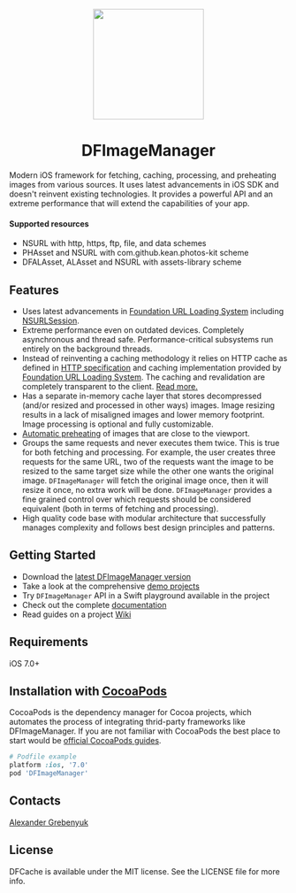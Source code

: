 <p align="center"><img src="https://cloud.githubusercontent.com/assets/1567433/5850067/82dd907c-a192-11e4-9735-52401d761b29.png" height="200"/>

</p>
<h1 align="center">DFImageManager</h1>

Modern iOS framework for fetching, caching, processing, and preheating images from various sources. It uses latest advancements in iOS SDK and doesn't reinvent existing technologies. It provides a powerful API and an extreme performance that will extend the capabilities of your app.

#### Supported resources
- NSURL with http, https, ftp, file, and data schemes
- PHAsset and NSURL with com.github.kean.photos-kit scheme
- DFALAsset, ALAsset and NSURL with assets-library scheme

## Features
- Uses latest advancements in [Foundation URL Loading System](https://developer.apple.com/library/mac/documentation/Cocoa/Conceptual/URLLoadingSystem/URLLoadingSystem.html) including [NSURLSession](https://developer.apple.com/library/ios/documentation/Foundation/Reference/NSURLSession_class/).
- Extreme performance even on outdated devices. Completely asynchronous and thread safe. Performance-critical subsystems run entirely on the background threads.
- Instead of reinventing a caching methodology it relies on HTTP cache as defined in [HTTP specification](https://tools.ietf.org/html/rfc7234) and caching implementation provided by [Foundation URL Loading System](https://developer.apple.com/library/mac/documentation/Cocoa/Conceptual/URLLoadingSystem/URLLoadingSystem.html). The caching and revalidation are completely transparent to the client. [Read more.](https://github.com/kean/DFImageManager/wiki/Image-Caching-Guide)
- Has a separate in-memory cache layer that stores decompressed (and/or resized and processed in other ways) images. Image resizing results in a lack of misaligned images and lower memory footprint. Image processing is optional and fully customizable.
- [Automatic preheating](https://github.com/kean/DFImageManager/wiki/Image-Preheating-Guide) of images that are close to the viewport.
- Groups the same requests and never executes them twice. This is true for both fetching and processing. For example, the user creates three requests for the same URL, two of the requests want the image to be resized to the same target size while the other one wants the original image. `DFImageManager` will fetch the original image once, then it will resize it once, no extra work will be done. `DFImageManager` provides a fine grained control over which requests should be considered equivalent (both in terms of fetching and processing).
- High quality code base with modular architecture that successfully manages complexity and follows best design principles and patterns.

## Getting Started
- Download the [latest DFImageManager version](https://github.com/kean/DFImageManager/releases)
- Take a look at the comprehensive [demo projects](https://github.com/kean/DFImageManager/tree/master/DFImageManagerSample)
- Try `DFImageManager` API in a Swift playground available in the project
- Check out the complete [documentation](http://cocoadocs.org/docsets/DFImageManager)
- Read guides on a project [Wiki](https://github.com/kean/DFImageManager/wiki)

## Requirements
iOS 7.0+

## Installation with [CocoaPods](http://cocoapods.org)

CocoaPods is the dependency manager for Cocoa projects, which automates the process of integrating thrid-party frameworks like DFImageManager. If you are not familiar with CocoaPods the best place to start would be [official CocoaPods guides](http://guides.cocoapods.org).
```ruby
# Podfile example
platform :ios, '7.0'
pod 'DFImageManager'
```

## Contacts
[Alexander Grebenyuk](https://github.com/kean)

## License
DFCache is available under the MIT license. See the LICENSE file for more info.
